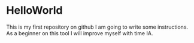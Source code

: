 # HelloWorld
This is my first repository on github
I am going to write some instructions.
As a beginner on this tool I will improve myself with time IA.
